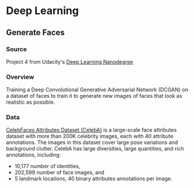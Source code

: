# Deep Learning

## Generate Faces

### Source 

Project 4 from Udacity's [Deep Learning Nanodegree](https://www.udacity.com/course/deep-learning-nanodegree--nd101)

### Overview

Training a Deep Convolutional Generative Adversarial Network (DCGAN) on a dataset of faces to train it to generate new 
images of faces that look as realistic as possible. 

### Data 

[CelebFaces Attributes Dataset (CelebA)](http://mmlab.ie.cuhk.edu.hk/projects/CelebA.html) is a large-scale face 
attributes dataset with more than 200K celebrity images, each with 40 attribute annotations. 
The images in this dataset cover large pose variations and background clutter. 
CelebA has large diversities, large quantities, and rich annotations, including:
- 10,177 number of identities,
- 202,599 number of face images, and
- 5 landmark locations, 40 binary attributes annotations per image.
